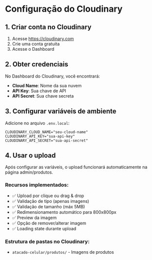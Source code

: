 # Configuração do Cloudinary

## 1. Criar conta no Cloudinary
1. Acesse https://cloudinary.com
2. Crie uma conta gratuita
3. Acesse o Dashboard

## 2. Obter credenciais
No Dashboard do Cloudinary, você encontrará:
- **Cloud Name**: Nome da sua nuvem
- **API Key**: Sua chave de API  
- **API Secret**: Sua chave secreta

## 3. Configurar variáveis de ambiente
Adicione no arquivo `.env.local`:

```env
CLOUDINARY_CLOUD_NAME="seu-cloud-name"
CLOUDINARY_API_KEY="sua-api-key"
CLOUDINARY_API_SECRET="sua-api-secret"
```

## 4. Usar o upload
Após configurar as variáveis, o upload funcionará automaticamente na página admin/produtos.

### Recursos implementados:
- ✅ Upload por clique ou drag & drop
- ✅ Validação de tipo (apenas imagens)
- ✅ Validação de tamanho (máx 5MB)
- ✅ Redimensionamento automático para 800x800px
- ✅ Preview da imagem
- ✅ Opção de remover/alterar imagem
- ✅ Loading state durante upload

### Estrutura de pastas no Cloudinary:
- `atacado-celular/produtos/` - Imagens de produtos